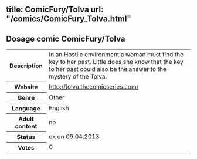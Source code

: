 title: ComicFury/Tolva
url: "/comics/ComicFury_Tolva.html"
---
Dosage comic ComicFury/Tolva
-----------------------------------------

<table class="comicinfo">
<tr>
<th>Description</th><td>In an Hostile environment a woman must find the key to her past. Little does she know that the key to her past could also be the answer to the mystery of the Tolva.</td>
</tr>
<tr>
<th>Website</th><td><a href="http://tolva.thecomicseries.com/">http://tolva.thecomicseries.com/</a></td>
</tr>
<tr>
<th>Genre</th><td>Other</td>
</tr>
<tr>
<th>Language</th><td>English</td>
</tr>
<tr>
<th>Adult content</th><td>no</td>
</tr>
<tr>
<th>Status</th><td>ok on 09.04.2013</td>
</tr>
<tr>
<th>Votes</th><td>0</div></td>
</tr>
</table>
